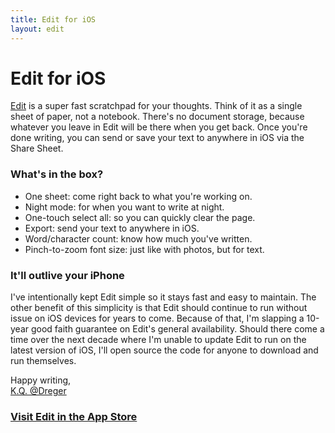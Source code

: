 ```yaml
---
title: Edit for iOS
layout: edit
---
```


# Edit for iOS

[Edit][edit] is a super fast scratchpad for your thoughts. Think of it as a single sheet of paper, not a notebook. There's no document storage, because whatever you leave in Edit will be there when you get back. Once you're done writing, you can send or save your text to anywhere in iOS via the Share Sheet. 

### What's in the box? 

* One sheet: come right back to what you're working on.
* Night mode: for when you want to write at night. 
* One-touch select all: so you can quickly clear the page. 
* Export: send your text to anywhere in iOS. 
* Word/character count: know how much you've written. 
* Pinch-to-zoom font size: just like with photos, but for text.  

### It'll outlive your iPhone

I've intentionally kept Edit simple so it stays fast and easy to maintain. The other benefit of this simplicity is that Edit should continue to run without issue on iOS devices for years to come. Because of that, I'm slapping a 10-year good faith guarantee on Edit's general availability. Should there come a time over the next decade where I'm unable to update Edit to run on the latest version of iOS, I'll open source the code for anyone to download and run themselves.

Happy writing,  
[K.Q. @Dreger](https://twitter.com/dreger)

### [Visit Edit in the App Store][edit]

[edit]: https://itunes.apple.com/us/app/id1231744746